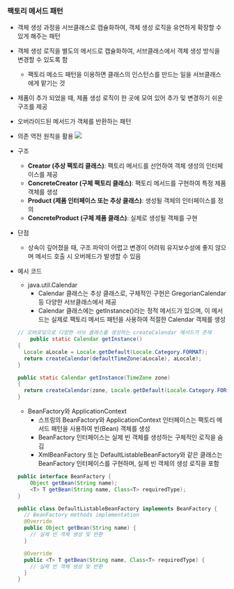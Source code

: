 ### 팩토리 메서드 패턴

- 객체 생성 과정을 서브클래스로 캡슐화하여, 객체 생성 로직을 유연하게 확장할 수 있게 해주는 패턴
- 객체 생성 로직을 별도의 메서드로 캡슐화하여, 서브클래스에서 객체 생성 방식을 변경할 수 있도록 함
    - 팩토리 메소드 패턴을 이용하면 클래스의 인스턴스를 만드는 일을 서브클래스에게 맡기는 것
- 제품이 추가 되었을 때, 제품 생성 로직이 한 곳에 모여 있어 추가 및 변경하기 쉬운 구조를 제공
- 오버라이드된 메서드가 객체를 반환하는 패턴
- 의존 역전 원칙을 활용
![](https://upload.wikimedia.org/wikipedia/commons/thumb/a/a3/FactoryMethod.svg/1920px-FactoryMethod.svg.png)

- 구조
    - **Creator (추상 팩토리 클래스)**: 팩토리 메서드를 선언하여 객체 생성의 인터페이스를 제공
    - **ConcreteCreator (구체 팩토리 클래스)**: 팩토리 메서드를 구현하여 특정 제품 객체를 생성
    - **Product (제품 인터페이스 또는 추상 클래스)**: 생성될 객체의 인터페이스를 정의
    - **ConcreteProduct (구체 제품 클래스)**: 실제로 생성될 객체를 구현
- 단점
    - 상속이 깊어졌을 때, 구조 파악이 어렵고 변경이 어려워 유지보수성에 좋지 않으며 메서드 호출 시 오버헤드가 발생할 수 있음
- 예시 코드
  - java.util.Calendar
    - Calendar 클래스는 추상 클래스로, 구체적인 구현은 GregorianCalendar 등 다양한 서브클래스에서 제공
    - Calendar 클래스에는 getInstance()라는 정적 메서드가 있으며, 이 메서드는 실제로 팩토리 메서드 패턴을 사용하여 적절한 Calendar 객체를 생성
  ```java
  // 오버로딩으로 다양한 서브 클래스를 생성하는 createCalendar 메서드가 존재
      public static Calendar getInstance()
  {
    Locale aLocale = Locale.getDefault(Locale.Category.FORMAT);
    return createCalendar(defaultTimeZone(aLocale), aLocale);
  }
  
  public static Calendar getInstance(TimeZone zone)
  {
    return createCalendar(zone, Locale.getDefault(Locale.Category.FORMAT));
  }
  ```
  - BeanFactory와 ApplicationContext
    - 스프링의 BeanFactory와 ApplicationContext 인터페이스는 팩토리 메서드 패턴을 사용하여 빈(Bean) 객체를 생성
    - BeanFactory 인터페이스는 실제 빈 객체를 생성하는 구체적인 로직을 숨김
    - XmlBeanFactory 또는 DefaultListableBeanFactory와 같은 클래스는 BeanFactory 인터페이스를 구현하며, 실제 빈 객체의 생성 로직을 포함
  ```java
  public interface BeanFactory {
      Object getBean(String name);
      <T> T getBean(String name, Class<T> requiredType);
  }
  
  public class DefaultListableBeanFactory implements BeanFactory {
    // BeanFactory methods implementation
    @Override
    public Object getBean(String name) {
      // 실제 빈 객체 생성 및 반환
    }
  
    @Override
    public <T> T getBean(String name, Class<T> requiredType) {
      // 실제 빈 객체 생성 및 반환
    }
  }
  ```
  